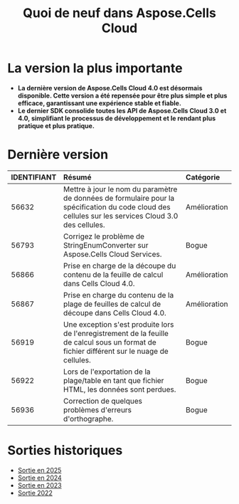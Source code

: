 ﻿---
title: Quoi de neuf dans Aspose.Cells Cloud
second_title: Documen
linktitle: Qu'est-ce qui ne
type: docs
weight: 9
url: /fr/new-features/
aliases: [/what-s-new-in-aspose-cells-cloud/]
keywords: What's new in aspose cells cloud. Microsoft Office Excel, Open Office Spreadsheet, CSV, PDF
description: Cette page décrit les nouvelles fonctionnalités les plus intéressantes du Cloud Aspose.Cells introduites dans les versions récentes
kwords: Excel, Office Cloud, REST API, Tableur, PDF, CSV, Json, Markdown, Nouveautés de Aspose.Cells Cloud
---
# La version la plus importante

- **La dernière version de Aspose.Cells Cloud 4.0 est désormais disponible. Cette version a été repensée pour être plus simple et plus efficace, garantissant une expérience stable et fiable.**
- **Le dernier SDK consolide toutes les API de Aspose.Cells Cloud 3.0 et 4.0, simplifiant le processus de développement et le rendant plus pratique et plus pratique.**

# Dernière version

|**IDENTIFIANT**|**Résumé**|**Catégorie**|
|:- |:- |:- |
|56632 | Mettre à jour le nom du paramètre de données de formulaire pour la spécification du code cloud des cellules sur les services Cloud 3.0 des cellules.| Amélioration|
|56793 | Corrigez le problème de StringEnumConverter sur Aspose.Cells Cloud Services.| Bogue|
|56866 | Prise en charge de la découpe du contenu de la feuille de calcul dans Cells Cloud 4.0.| Amélioration|
|56867 | Prise en charge du contenu de la plage de feuilles de calcul de découpe dans Cells Cloud 4.0.| Amélioration|
|56919 | Une exception s'est produite lors de l'enregistrement de la feuille de calcul sous un format de fichier différent sur le nuage de cellules.| Bogue|
|56922 | Lors de l'exportation de la plage/table en tant que fichier HTML, les données sont perdues.| Bogue|
|56936 | Correction de quelques problèmes d'erreurs d'orthographe.| Bogue|

# Sorties historiques

- [Sortie en 2025](/cells/fr/new-features/2025/)
- [Sortie en 2024](/cells/fr/new-features/2024/)
- [Sortie en 2023](/cells/fr/new-features/2023/)
- [Sortie 2022](/cells/fr/new-features/2022/)

